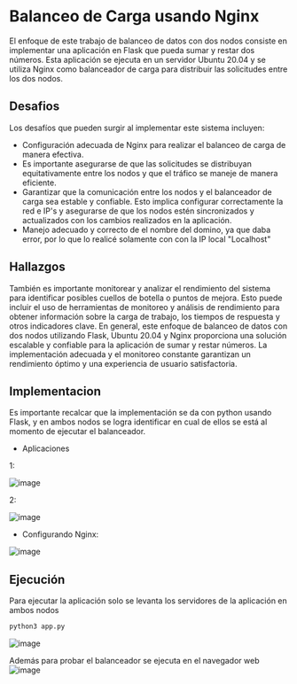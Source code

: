 # Balanceo de Carga usando Nginx

El enfoque de este trabajo de balanceo de datos con dos nodos consiste en implementar una aplicación en Flask que pueda sumar y restar dos números. Esta aplicación se ejecuta en un servidor Ubuntu 20.04 y se utiliza Nginx como balanceador de carga para distribuir las solicitudes entre los dos nodos.

## Desafios 

Los desafíos que pueden surgir al implementar este sistema incluyen:
- Configuración adecuada de Nginx para realizar el balanceo de carga de manera efectiva.
- Es importante asegurarse de que las solicitudes se distribuyan equitativamente entre los nodos y que el tráfico se maneje de manera eficiente.
- Garantizar que la comunicación entre los nodos y el balanceador de carga sea estable y confiable. Esto implica configurar correctamente la red e IP's y asegurarse de que los nodos estén sincronizados y actualizados con los cambios realizados en la aplicación.
- Manejo adecuado y correcto de el nombre del domino, ya que daba error, por lo que lo realicé solamente con con la IP local "Localhost"

## Hallazgos

También es importante monitorear y analizar el rendimiento del sistema para identificar posibles cuellos de botella o puntos de mejora. Esto puede incluir el uso de herramientas de monitoreo y análisis de rendimiento para obtener información sobre la carga de trabajo, los tiempos de respuesta y otros indicadores clave.
En general, este enfoque de balanceo de datos con dos nodos utilizando Flask, Ubuntu 20.04 y Nginx proporciona una solución escalable y confiable para la aplicación de sumar y restar números. La implementación adecuada y el monitoreo constante garantizan un rendimiento óptimo y una experiencia de usuario satisfactoria.

## Implementacion
Es importante recalcar que la implementación se da con python usando Flask, y en ambos nodos se logra identificar en cual de ellos se está al momento de ejecutar el balanceador.
- Aplicaciones
  
1:
  
![image](https://github.com/BradlhyMachado/BalanceoCargaNginx/assets/89551198/539790b7-7c87-4612-bbb3-f6a1be42ef28)

2:
  
![image](https://github.com/BradlhyMachado/BalanceoCargaNginx/assets/89551198/2292f540-2427-418c-90db-398e4065d0e3)

- Configurando Nginx:

![image](https://github.com/BradlhyMachado/BalanceoCargaNginx/assets/89551198/e292be14-4727-486b-85bd-b8f8785d7d51)



## Ejecución 
Para ejecutar la aplicación solo se levanta los servidores de la aplicación en ambos nodos
```bash
python3 app.py
```
![image](https://github.com/BradlhyMachado/BalanceoCargaNginx/assets/89551198/cab3b74e-8dd1-44d3-983e-01473d1ca4d1)

Además para probar el balanceador se ejecuta en el navegador web
![image](https://github.com/BradlhyMachado/BalanceoCargaNginx/assets/89551198/dcc0ba53-b23c-471e-be44-5be1ee85ac44)

